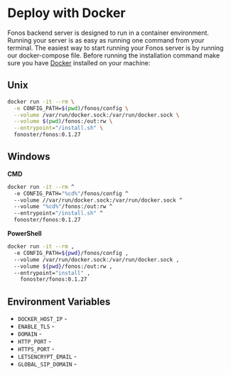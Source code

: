 # Deploy with Docker

Fonos backend server is designed to run in a container environment. Running your server is as easy as running one command from your terminal. The easiest way to start running your Fonos server is by running our docker-compose file. Before running the installation command make sure you have [Docker](https://www.docker.com/products/docker-desktop) installed on your machine:

## Unix

```bash
docker run -it --rm \
  -e CONFIG_PATH=$(pwd)/fonos/config \
  --volume /var/run/docker.sock:/var/run/docker.sock \
  --volume $(pwd)/fonos:/out:rw \
  --entrypoint="/install.sh" \
  fonoster/fonos:0.1.27
```

## Windows

**CMD**

```bash
docker run -it --rm ^
  -e CONFIG_PATH="%cd%"/fonos/config ^
  --volume //var/run/docker.sock:/var/run/docker.sock ^
  --volume "%cd%"/fonos:/out:rw ^
  --entrypoint="/install.sh" ^
  fonoster/fonos:0.1.27
```

**PowerShell**

```bash
docker run -it --rm ,
  -e CONFIG_PATH=${pwd}/fonos/config ,
  --volume /var/run/docker.sock:/var/run/docker.sock ,
  --volume ${pwd}/fonos:/out:rw ,
  --entrypoint="install" ,
    fonoster/fonos:0.1.27
```

## Environment Variables

- `DOCKER_HOST_IP` - 
- `ENABLE_TLS` -
- `DOMAIN` -
- `HTTP_PORT` -
- `HTTPS_PORT` -
- `LETSENCRYPT_EMAIL` -
- `GLOBAL_SIP_DOMAIN` -
